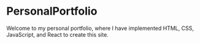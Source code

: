 # PersonalPortfolio
Welcome to my personal portfolio, where I have implemented HTML, CSS, JavaScript, and React to create this site.

